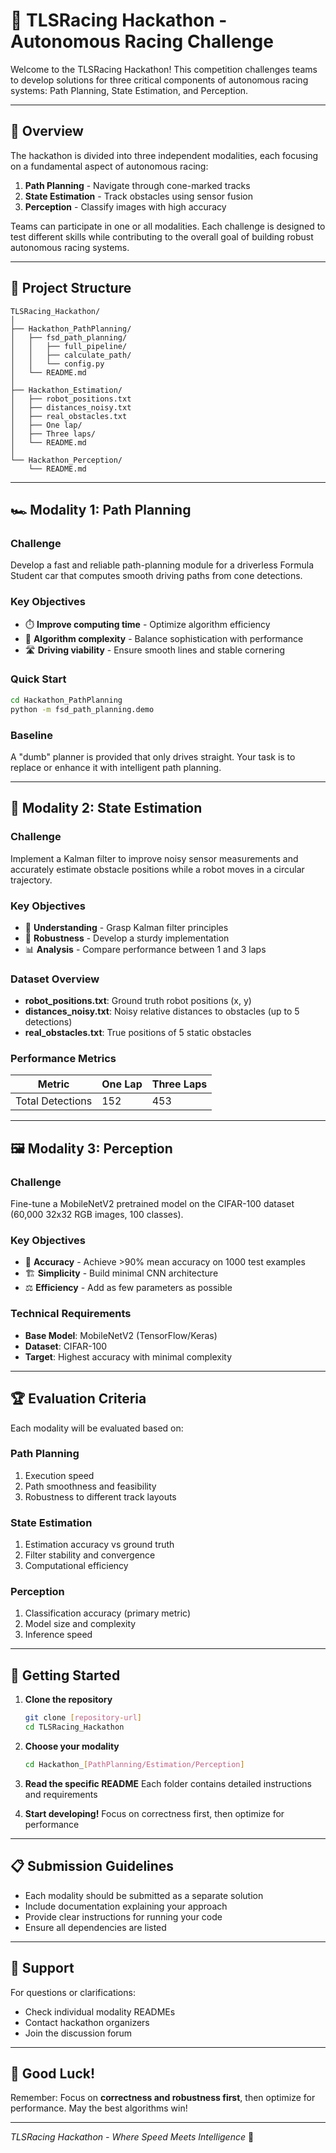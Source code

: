 # 🏁 TLSRacing Hackathon - Autonomous Racing Challenge

Welcome to the TLSRacing Hackathon! This competition challenges teams to develop solutions for three critical components of autonomous racing systems: Path Planning, State Estimation, and Perception.

---

## 🎯 Overview

The hackathon is divided into three independent modalities, each focusing on a fundamental aspect of autonomous racing:

1. **Path Planning** - Navigate through cone-marked tracks
2. **State Estimation** - Track obstacles using sensor fusion
3. **Perception** - Classify images with high accuracy

Teams can participate in one or all modalities. Each challenge is designed to test different skills while contributing to the overall goal of building robust autonomous racing systems.

---

## 📂 Project Structure

```
TLSRacing_Hackathon/
│
├── Hackathon_PathPlanning/
│   ├── fsd_path_planning/
│   │   ├── full_pipeline/
│   │   ├── calculate_path/
│   │   └── config.py
│   └── README.md
│
├── Hackathon_Estimation/
│   ├── robot_positions.txt
│   ├── distances_noisy.txt
│   ├── real_obstacles.txt
│   ├── One lap/
│   ├── Three laps/
│   └── README.md
│
└── Hackathon_Perception/
    └── README.md
```

---

## 🏎️ Modality 1: Path Planning

### Challenge
Develop a fast and reliable path-planning module for a driverless Formula Student car that computes smooth driving paths from cone detections.

### Key Objectives
- ⏱️ **Improve computing time** - Optimize algorithm efficiency
- 🧮 **Algorithm complexity** - Balance sophistication with performance
- 🛣️ **Driving viability** - Ensure smooth lines and stable cornering

### Quick Start
```bash
cd Hackathon_PathPlanning
python -m fsd_path_planning.demo
```

### Baseline
A "dumb" planner is provided that only drives straight. Your task is to replace or enhance it with intelligent path planning.

---

## 📡 Modality 2: State Estimation

### Challenge
Implement a Kalman filter to improve noisy sensor measurements and accurately estimate obstacle positions while a robot moves in a circular trajectory.

### Key Objectives
- 🎯 **Understanding** - Grasp Kalman filter principles
- 💪 **Robustness** - Develop a sturdy implementation
- 📊 **Analysis** - Compare performance between 1 and 3 laps

### Dataset Overview
- **robot_positions.txt**: Ground truth robot positions (x, y)
- **distances_noisy.txt**: Noisy relative distances to obstacles (up to 5 detections)
- **real_obstacles.txt**: True positions of 5 static obstacles

### Performance Metrics
| Metric | One Lap | Three Laps |
|--------|---------|------------|
| Total Detections | 152 | 453 |

---

## 🖼️ Modality 3: Perception

### Challenge
Fine-tune a MobileNetV2 pretrained model on the CIFAR-100 dataset (60,000 32x32 RGB images, 100 classes).

### Key Objectives
- 🎯 **Accuracy** - Achieve >90% mean accuracy on 1000 test examples
- 🏗️ **Simplicity** - Build minimal CNN architecture
- ⚖️ **Efficiency** - Add as few parameters as possible

### Technical Requirements
- **Base Model**: MobileNetV2 (TensorFlow/Keras)
- **Dataset**: CIFAR-100
- **Target**: Highest accuracy with minimal complexity

---

## 🏆 Evaluation Criteria

Each modality will be evaluated based on:

### Path Planning
1. Execution speed
2. Path smoothness and feasibility
3. Robustness to different track layouts

### State Estimation
1. Estimation accuracy vs ground truth
2. Filter stability and convergence
3. Computational efficiency

### Perception
1. Classification accuracy (primary metric)
2. Model size and complexity
3. Inference speed

---

## 🚀 Getting Started

1. **Clone the repository**
   ```bash
   git clone [repository-url]
   cd TLSRacing_Hackathon
   ```

2. **Choose your modality**
   ```bash
   cd Hackathon_[PathPlanning/Estimation/Perception]
   ```

3. **Read the specific README**
   Each folder contains detailed instructions and requirements

4. **Start developing!**
   Focus on correctness first, then optimize for performance

---

## 📋 Submission Guidelines

- Each modality should be submitted as a separate solution
- Include documentation explaining your approach
- Provide clear instructions for running your code
- Ensure all dependencies are listed

---

## 🤝 Support

For questions or clarifications:
- Check individual modality READMEs
- Contact hackathon organizers
- Join the discussion forum

---

## 🎉 Good Luck!

Remember: Focus on **correctness and robustness first**, then optimize for performance. May the best algorithms win!

---

*TLSRacing Hackathon - Where Speed Meets Intelligence* 🏁